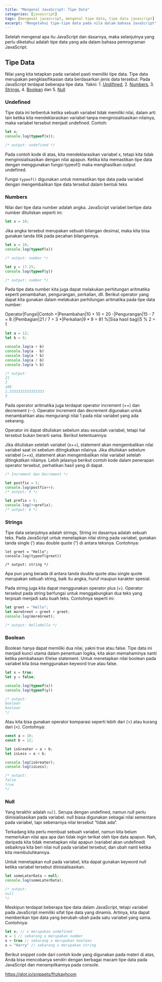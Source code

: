 ```yaml
---
title: "Mengenal JavaScript: Tipe Data"
categories: [javascript]
tags: [mengenal javascript, mengenal tipe data, tipe data javascript]
excerpt: "Mengetahui tipe-tipe data pada nila dalam bahasa JavaScript"
---
```

Setelah mengenal apa itu JavaScript dan dasarnya, maka selanjutnya yang perlu diketahui adalah tipe data yang ada dalam bahasa pemrograman JavaScript.

## Tipe Data

Nilai yang kita tetapkan pada variabel pasti memiliki tipe data. Tipe data merupakan pengklasifikasian data berdasarkan jenis data tersebut. Pada JavaScript terdapat beberapa tipe data. Yakni: 1. [Undifined](#undifend), 2. [Numbers](#numbers), 3. [Strings](#strings), 4. [Boolean](#boolean) dan 5. [Null](#null)

### Undefined

Tipe data ini terbentuk ketika sebuah variabel tidak memiliki nilai, dalam arti lain ketika kita mendeklarasikan variabel tanpa menginisialisasikan nilainya, maka variabel tersebut menjadi undefined. Contoh:
```javascript
let x;
console.log(typeof(x));

/* output: undefined */
```

Pada contoh kode di atas, kita mendeklarasikan variabel x, tetapi kita tidak menginisialisasikan dengan nilai apapun. Ketika kita memastikan tipe data dengan menggunakan fungsi typeof() maka menghasilkan output undefined.

Fungsi `typeof()` digunakan untuk memastikan tipe data pada variabel dengan mengembalikan tipe data tersebut dalam bentuk teks

### Numbers

Nilai dari tipe data number adalah angka. JavaScript variabel bertipe data number dituliskan seperti ini:
```javascript
let x = 10;
```
Jika angka tersebut merupakan sebuah bilangan desimal, maka kita bisa gunakan tanda titik pada pecahan bilangannya.
```javascript
let x = 10;
console.log(typeof(x))

/* output: number */

let y = 17.25;
console.log(typeof(y))

/* output: number */
```
Pada tipe data number kita juga dapat melakukan perhitungan aritmatika seperti penambahan, pengurangan, perkalian, dll. Berikut operator yang dapat kita gunakan dalam melakukan perhitungan aritmatika pada tipe data number:

Operator|Fungsi|Contoh
+|Penambahan|10 + 10 = 20
-|Pengurangan|15 - 7 = 8
/|Pembagian|21 / 7 = 3
*|Perkalian|9 * 9 = 81
%|Sisa hasil bagi|5 % 2 = 1

```javascript
let a = 12;
let b = 9;

console.log(a + b)
console.log(a - b)
console.log(a * b)
console.log(a / b)
console.log(a % b)

/* output:
21
3
108
1.3333333333333333
3
```

Pada operator aritmatika juga terdapat operator increment (++) dan decrement (--). Operator increment dan decrement digunakan untuk menambahkan atau mengurangi nilai 1 pada nilai variabel yang ada sekarang.

Operator ini dapat dituliskan sebelum atau sesudah variabel, tetapi hal tersebut bukan berarti sama. Berikut ketentuannya:

Jika dituliskan setelah variabel (x++), statement akan mengembalikan nilai variabel saat ini sebelum ditingkatkan nilainya.
Jika dituliskan sebelum variabel (++x), statement akan mengembalikan nilai variabel setelah ditingkatkan nilainya.
Lebih jelasnya berikut contoh kode dalam penerapan operator tersebut, perhatikan hasil yang di dapat.
```javascript
/* Increment dan Decrement */

let postfix = 5;
console.log(postfix++);
/* output: 5 */

let prefix = 5;
console.log(++prefix);
/* output: 6 */
```

### Strings

Tipe data selanjutnya adalah strings, String ini dasarnya adalah sebuah teks. Pada JavaScript untuk menetapkan nilai string pada variabel, gunakan tanda single (‘) atau double quote (“) di antara teksnya. Contohnya:
```
let greet = "Hello";
console.log(typeof(greet))

/* output: string */
```
Apa pun yang berada di antara tanda double quote atau single quote merupakan sebuah string, baik itu angka, huruf maupun karakter spesial. 

Pada string juga kita dapat menggunakan operator plus (+). Operator tersebut pada string berfungsi untuk menggabungkan dua teks yang terpisah menjadi satu buah teks. Contohnya seperti ini:
```javascript
let greet = "Hello";
let moreGreet = greet + greet;
console.log(moreGreet);

/* output: HelloHello */
```

### Boolean

Boolean hanya dapat memiliki dua nilai, yakni true atau false. Tipe data ini menjadi kunci utama dalam penentuan logika, kita akan memahaminya nanti ketika pembahasan if/else statement. Untuk menetapkan nilai boolean pada variabel kita bisa menggunakan keyword true atau false.
```javascript
let x = true;
let y = false;

console.log(typeof(x))
console.log(typeof(y))

/* output: 
boolean
boolean
*/
```

Atau kita bisa gunakan operator komparasi seperti lebih dari (>) atau kurang dari (<). Contohnya:
```javascript
const a = 10;
const b = 12;

let isGreater = a > b;
let isLess = a < b;

console.log(isGreater);
console.log(isLess);

/* output:
false
true
*/
```

### Null

Yang terakhir adalah `null`. Serupa dengan undefined, namun null perlu diinisialisasikan pada variabel. null biasa digunakan sebagai nilai sementara pada variabel, tapi sebenarnya nilai tersebut “tidak ada”.

Terkadang kita perlu membuat sebuah variabel, namun kita belum memerlukan nilai apa apa dan tidak ingin terikat oleh tipe data apapun. Nah, daripada kita tidak menetapkan nilai apapun (variabel akan undefined) sebaiknya kita beri nilai null pada variabel tersebut, dan ubah nanti ketika kita membutuhkannya.

Untuk menetapkan null pada variabel, kita dapat gunakan keyword null ketika variabel tersebut diinisialisasikan.
```javascript
let someLaterData = null;
console.log(someLaterData);

/* output:
null
*/
```
Meskipun terdapat beberapa tipe data dalam JavaScript, tetapi variabel pada JavaScript memiliki sifat tipe data yang dinamis. Artinya, kita dapat memberikan tipe data yang berubah-ubah pada satu variabel yang sama. Contohnya:
```javascript
let x; // x merupakan undefined
x = 1 // sekarang x merupakan number
x = true // sekarang x merupakan boolean
x = "Harry" // sekarang x merupakan string
```
Berikut snippet code dari contoh kode yang digunakan pada materi di atas, Anda bisa mencobanya sendiri dengan berbagai macam tipe data pada JavaScript dan menampilkannya pada console.

https://glot.io/snippets/fhzkayhcom
